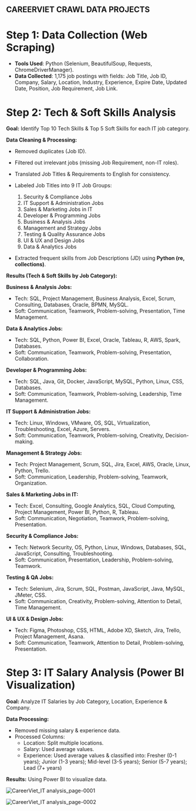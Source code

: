 ## CAREERVIET CRAWL DATA PROJECTS
# Step 1: Data Collection (Web Scraping)
-	**Tools Used**: Python (Selenium, BeautifulSoup, Requests, ChromeDriverManager).
-	**Data Collected**: 1,175 job postings with fields: Job Title, Job ID, Company, Salary, Location, Industry, Experience, Expire Date, Updated Date, Position, Job Requirement, Job Link.

# Step 2: Tech & Soft Skills Analysis

**Goal:** Identify Top 10 Tech Skills & Top 5 Soft Skills for each IT job category.

**Data Cleaning & Processing:**
-	Removed duplicates (Job ID).
-	Filtered out irrelevant jobs (missing Job Requirement, non-IT roles).
-	Translated Job Titles & Requirements to English for consistency.
- Labeled Job Titles into 9 IT Job Groups: 
    1. Security & Compliance Jobs
    2.	IT Support & Administration Jobs
    3.	Sales & Marketing Jobs in IT
    4.	Developer & Programming Jobs
    5.	Business & Analysis Jobs
    6.	Management and Strategy Jobs
    7.	Testing & Quality Assurance Jobs
    8.	UI & UX and Design Jobs
    9.	Data & Analytics Jobs

-	Extracted frequent skills from Job Descriptions (JD) using **Python (re, collections)**.

**Results (Tech & Soft Skills by Job Category):**

**Business & Analysis Jobs:**
-	Tech: SQL, Project Management, Business Analysis, Excel, Scrum, Consulting, Databases, Oracle, BPMN, MySQL.
-	Soft: Communication, Teamwork, Problem-solving, Presentation, Time Management.
  
**Data & Analytics Jobs:**
-	Tech: SQL, Python, Power BI, Excel, Oracle, Tableau, R, AWS, Spark, Databases.
-	Soft: Communication, Teamwork, Problem-solving, Presentation, Collaboration.
  
**Developer & Programming Jobs:**
-	Tech: SQL, Java, Git, Docker, JavaScript, MySQL, Python, Linux, CSS, Databases.
-	Soft: Communication, Teamwork, Problem-solving, Leadership, Time Management.
  
**IT Support & Administration Jobs:**
-	Tech: Linux, Windows, VMware, OS, SQL, Virtualization, Troubleshooting, Excel, Azure, Servers.
-	Soft: Communication, Teamwork, Problem-solving, Creativity, Decision-making.
  
**Management & Strategy Jobs:**
-	Tech: Project Management, Scrum, SQL, Jira, Excel, AWS, Oracle, Linux, Python, Trello.
-	Soft: Communication, Leadership, Problem-solving, Teamwork, Organization.
  
**Sales & Marketing Jobs in IT:**
-	Tech: Excel, Consulting, Google Analytics, SQL, Cloud Computing, Project Management, Power BI, Python, R, Tableau.
-	Soft: Communication, Negotiation, Teamwork, Problem-solving, Presentation.
  
**Security & Compliance Jobs:**
-	Tech: Network Security, OS, Python, Linux, Windows, Databases, SQL, JavaScript, Consulting, Troubleshooting.
-	Soft: Communication, Presentation, Leadership, Problem-solving, Teamwork.
  
**Testing & QA Jobs:**
-	Tech: Selenium, Jira, Scrum, SQL, Postman, JavaScript, Java, MySQL, JMeter, CSS.
-	Soft: Communication, Creativity, Problem-solving, Attention to Detail, Time Management.
  
**UI & UX & Design Jobs:**
-	Tech: Figma, Photoshop, CSS, HTML, Adobe XD, Sketch, Jira, Trello, Project Management, Asana.
-	Soft: Communication, Teamwork, Attention to Detail, Problem-solving, Presentation.
  
# Step 3: IT Salary Analysis (Power BI Visualization)
**Goal:** Analyze IT Salaries by Job Category, Location, Experience & Company.

**Data Processing:**
-	Removed missing salary & experience data.
-	Processed Columns:
    -	Location: Split multiple locations.
    -	Salary: Used average values.
    - Experience: Used average values & classified into: Fresher (0-1 years); Junior (1-3 years); Mid-level (3-5 years); Senior (5-7 years); Lead (7+ years)
    
**Results:**
Using Power BI to visualize data.

![CareerViet_IT analysis_page-0001](https://github.com/user-attachments/assets/fa95316c-083c-4e17-9c5f-1031d05c4ba9)

![CareerViet_IT analysis_page-0002](https://github.com/user-attachments/assets/e59ed188-abe1-41be-8e5d-d9eb8c80f412)

